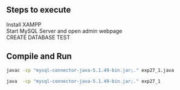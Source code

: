 ## Steps to execute
Install XAMPP\
Start MySQL Server and open admin webpage\
CREATE DATABASE TEST

## Compile and Run
```bash
javac -cp "mysql-connector-java-5.1.49-bin.jar;." exp27_1.java
```
```bash
java  -cp "mysql-connector-java-5.1.49-bin.jar;." exp27_1
```
